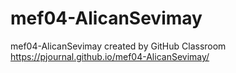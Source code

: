 # mef04-AlicanSevimay
mef04-AlicanSevimay created by GitHub Classroom
https://pjournal.github.io/mef04-AlicanSevimay/
